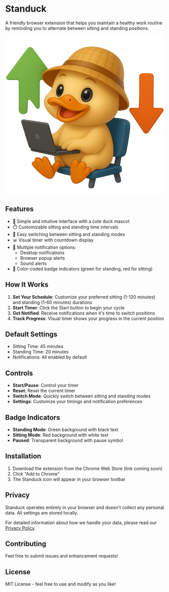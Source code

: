 # Standuck

A friendly browser extension that helps you maintain a healthy work routine by reminding you to alternate between sitting and standing positions.

![Standuck Logo](images/icon128.png)

## Features

- 🦆 Simple and intuitive interface with a cute duck mascot
- ⏱️ Customizable sitting and standing time intervals
- 🔄 Easy switching between sitting and standing modes
- 📊 Visual timer with countdown display
- 🔔 Multiple notification options:
  - Desktop notifications
  - Browser popup alerts
  - Sound alerts
- 🎨 Color-coded badge indicators (green for standing, red for sitting)

## How It Works

1. **Set Your Schedule**: Customize your preferred sitting (1-120 minutes) and standing (1-60 minutes) durations
2. **Start Timer**: Click the Start button to begin your cycle
3. **Get Notified**: Receive notifications when it's time to switch positions
4. **Track Progress**: Visual timer shows your progress in the current position

## Default Settings

- Sitting Time: 45 minutes
- Standing Time: 20 minutes
- Notifications: All enabled by default

## Controls

- **Start/Pause**: Control your timer
- **Reset**: Reset the current timer
- **Switch Mode**: Quickly switch between sitting and standing modes
- **Settings**: Customize your timings and notification preferences

## Badge Indicators

- **Standing Mode**: Green background with black text
- **Sitting Mode**: Red background with white text
- **Paused**: Transparent background with pause symbol

## Installation

1. Download the extension from the Chrome Web Store (link coming soon)
2. Click "Add to Chrome"
3. The Standuck icon will appear in your browser toolbar

## Privacy

Standuck operates entirely in your browser and doesn't collect any personal data. All settings are stored locally.

For detailed information about how we handle your data, please read our [Privacy Policy](PRIVACY_POLICY.md).

## Contributing

Feel free to submit issues and enhancement requests!

## License

MIT License - feel free to use and modify as you like!
